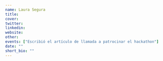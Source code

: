 ```yaml
---
name: Laura Segura
title: 
cover: 
twitter: 
linkedin: 
website: 
other: 
events: ["Escribió el artículo de llamada a patrocinar el hackathon"]
date: ""
short_bio: ""
---
```

